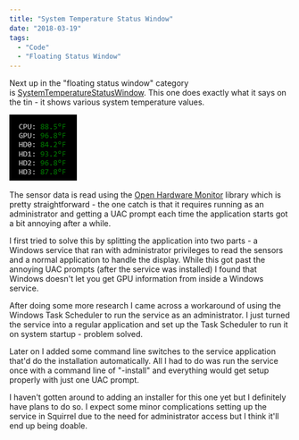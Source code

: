 ```yaml
---
title: "System Temperature Status Window"
date: "2018-03-19"
tags: 
  - "Code"
  - "Floating Status Window"
---
```


Next up in the "floating status window" category is [SystemTemperatureStatusWindow](https://github.com/ckaczor/SystemTemperatureStatusWindow). This one does exactly what it says on the tin - it shows various system temperature values.

<!-- excerpt -->

[![](images/SystemTemperatureStatusWindow.png)](images/SystemTemperatureStatusWindow.png)

The sensor data is read using the [Open Hardware Monitor](http://openhardwaremonitor.org/) library which is pretty straightforward - the one catch is that it requires running as an administrator and getting a UAC prompt each time the application starts got a bit annoying after a while.

I first tried to solve this by splitting the application into two parts - a Windows service that ran with administrator privileges to read the sensors and a normal application to handle the display. While this got past the annoying UAC prompts (after the service was installed) I found that Windows doesn't let you get GPU information from inside a Windows service.

After doing some more research I came across a workaround of using the Windows Task Scheduler to run the service as an administrator. I just turned the service into a regular application and set up the Task Scheduler to run it on system startup - problem solved.

Later on I added some command line switches to the service application that'd do the installation automatically. All I had to do was run the service once with a command line of "-install" and everything would get setup properly with just one UAC prompt.

I haven't gotten around to adding an installer for this one yet but I definitely have plans to do so. I expect some minor complications setting up the service in Squirrel due to the need for administrator access but I think it'll end up being doable.
